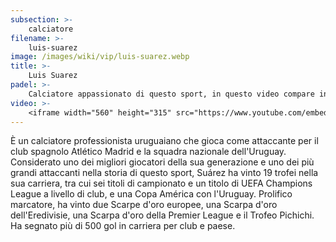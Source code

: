 ```yaml
---
subsection: >-
    calciatore
filename: >-
    luis-suarez
image: /images/wiki/vip/luis-suarez.webp
title: >-
    Luis Suarez
padel: >-
    Calciatore appassionato di questo sport, in questo video compare in campo insieme all'amico Leo Messi, ai tempi di quando giocava al Barcellona.
video: >-
    <iframe width="560" height="315" src="https://www.youtube.com/embed/fKlNy8yYx4k" title="YouTube video player" frameborder="0" allow="accelerometer; autoplay; clipboard-write; encrypted-media; gyroscope; picture-in-picture" allowfullscreen></iframe>
---
```

È un calciatore professionista uruguaiano che gioca come attaccante per il club spagnolo Atlético Madrid e la squadra nazionale dell'Uruguay. Considerato uno dei migliori giocatori della sua generazione e uno dei più grandi attaccanti nella storia di questo sport, Suárez ha vinto 19 trofei nella sua carriera, tra cui sei titoli di campionato e un titolo di UEFA Champions League a livello di club, e una Copa América con l'Uruguay. Prolifico marcatore, ha vinto due Scarpe d'oro europee, una Scarpa d'oro dell'Eredivisie, una Scarpa d'oro della Premier League e il Trofeo Pichichi. Ha segnato più di 500 gol in carriera per club e paese.
